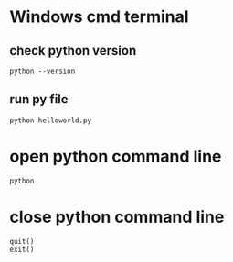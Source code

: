 
# Windows cmd terminal

## check python version

    python --version
    
## run py file

    python helloworld.py

# open python command line

    python
    
# close python command line

    quit()
    exit()
    
    
